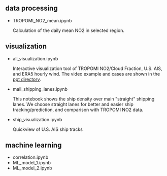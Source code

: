 ## data processing

- TROPOMI_NO2_mean.ipynb

  Calculation of the daily mean NO2 in selected region.

## visualization

- all_visualization.ipynb

  Interactive visualization tool of TROPOMI NO2/Cloud Fraction, U.S. AIS, and ERA5 hourly wind. The video example and cases are shown in the [ppt directory](https://github.com/zxdawn/TRACER/tree/main/ppt).
  
- mail_shipping_lanes.ipynb

  This notebook shows the ship density over main "straight" shipping lanes. We choose straight lanes for better and easier ship tracking/prediction, and comparison with TROPOMI NO2 data.
  
- ship_visualization.ipynb

  Quickview of U.S. AIS ship tracks

## machine learning

- correlation.ipynb
- ML_model_1.ipynb
- ML_model_2.ipynb